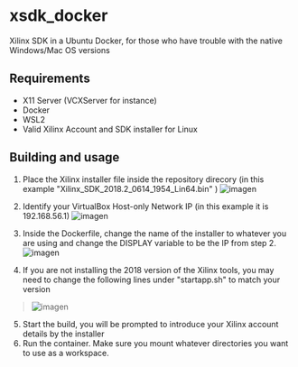 # xsdk_docker
Xilinx SDK in a Ubuntu Docker, for those who have trouble with the native Windows/Mac OS versions

## Requirements
- X11 Server (VCXServer for instance)
- Docker
- WSL2
- Valid Xilinx Account and SDK installer for Linux

## Building and usage

1. Place the Xilinx installer file inside the repository direcory (in this example "Xilinx_SDK_2018.2_0614_1954_Lin64.bin" )
![imagen](https://user-images.githubusercontent.com/73946304/195846676-3c305c36-b75c-4ff9-9aad-cdd7ced5d2bf.png)

2. Identify your VirtualBox Host-only Network IP (in this example it is 192.168.56.1)
![imagen](https://user-images.githubusercontent.com/73946304/195846727-b2f634f9-e093-4522-bcf9-c22e79d0d08c.png)

3. Inside the Dockerfile, change the name of the installer to whatever you are using and change the DISPLAY variable to be the IP from step 2.
![imagen](https://user-images.githubusercontent.com/73946304/195847001-defde7d2-d413-4850-9574-8adab58fbf9a.png)

4. If you are not installing the 2018 version of the Xilinx tools, you may  need to change the following lines under "startapp.sh" to match your version 

> ![imagen](https://user-images.githubusercontent.com/73946304/195848166-4e4a3ff0-b7bc-4a94-abcd-9fa485350627.png)

5. Start the build, you will be prompted to introduce your Xilinx account details by the installer
6. Run the container. Make sure you mount whatever directories you want to use as a workspace.
